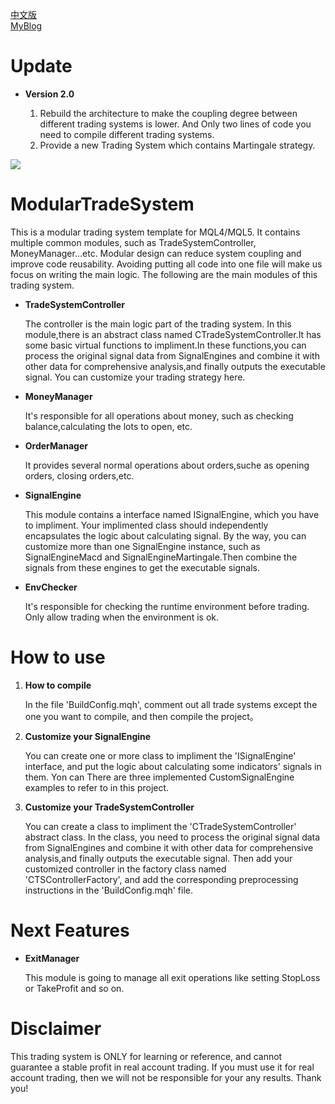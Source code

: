 [中文版](https://github.com/michaelwade/ModularTradeSystem/blob/master/README-CN.md)  
[MyBlog](https://blog.csdn.net/woshiwangbiao/article/details/106414608)

# Update
- **Version 2.0**

	1. Rebuild the architecture to make the coupling degree between different trading systems is lower. And Only two lines of code you need to compile different trading systems.
	2. Provide a new Trading System which contains Martingale strategy.
	
![](https://github.com/michaelwade/ModularTradeSystem/blob/master/StrategyTester_water_martin.gif)

# ModularTradeSystem
This is a modular trading system template for MQL4/MQL5. It contains multiple common modules, such as TradeSystemController, MoneyManager...etc. Modular design can reduce system coupling and improve code reusability. Avoiding putting all code into one file will make us focus on writing the main logic. The following are the main modules of this trading system.

- **TradeSystemController**

	The controller is the main logic part of the trading system. In this module,there is an abstract class named CTradeSystemController.It has some basic virtual functions to impliment.In these functions,you can process the original signal data from SignalEngines and combine it with other data for comprehensive analysis,and finally outputs the executable signal. You can customize your trading strategy here.
 
- **MoneyManager**

	It's responsible for all operations about money, such as checking balance,calculating the lots to open, etc.    

- **OrderManager**

	It provides several normal operations about orders,suche as opening orders, closing orders,etc.

- **SignalEngine**

	This module contains a interface named ISignalEngine, which you have to impliment. Your implimented class should independently encapsulates the logic about calculating signal. By the way, you can customize more than one SignalEngine instance, such as SignalEngineMacd and SignalEngineMartingale.Then combine the signals from these engines to get the executable signals.

- **EnvChecker**

	It's responsible for checking the runtime environment before trading. Only allow trading when the environment is ok.


# How to use

1. **How to compile**

	In the file 'BuildConfig.mqh', comment out all trade systems except the one you want to compile, and then compile the project。

1. **Customize your SignalEngine**

	You can create one or more class to impliment the 'ISignalEngine' interface, and put the logic about calculating some indicators' signals in them. Yon can 
	There are three implemented CustomSignalEngine examples to refer to in this project.

2. **Customize your TradeSystemController**

	You can create a class to impliment the 'CTradeSystemController' abstract class. In the class, you need to process the original signal data from SignalEngines and combine it with other data for comprehensive analysis,and finally outputs the executable signal. Then add your customized controller in the factory class named 'CTSControllerFactory', and add the corresponding preprocessing instructions in the 'BuildConfig.mqh' file.

# Next Features
	
- **ExitManager**

	This module is going to manage all exit operations like setting StopLoss or TakeProfit and so on. 

# Disclaimer

   This trading system is ONLY for learning or reference, and cannot guarantee a stable profit in real account trading. If you must use it for real account trading, then we will not be responsible for your any results. Thank you!










